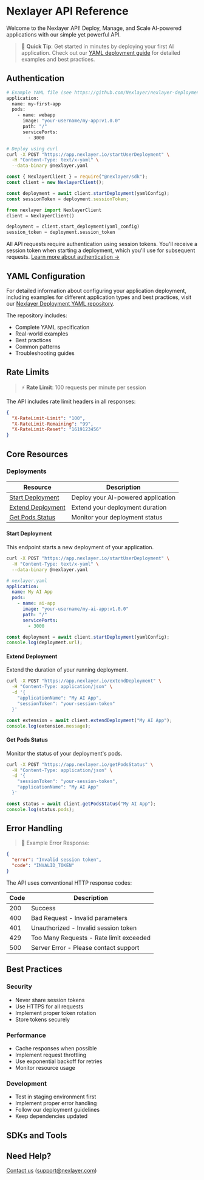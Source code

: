 # Nexlayer API Reference

Welcome to the Nexlayer API! Deploy, Manage, and Scale AI-powered applications with our simple yet powerful API.

> 🚀 **Quick Tip**: Get started in minutes by deploying your first AI application. Check out our [YAML deployment guide](https://github.com/Nexlayer/nexlayer-deployment-yaml) for detailed examples and best practices.

## Authentication

```bash
# Example YAML file (see https://github.com/Nexlayer/nexlayer-deployment-yaml for full spec)
application:
  name: my-first-app
  pods:
    - name: webapp
      image: "your-username/my-app:v1.0.0"
      path: "/"
      servicePorts:
        - 3000

# Deploy using curl
curl -X POST "https://app.nexlayer.io/startUserDeployment" \
  -H "Content-Type: text/x-yaml" \
  --data-binary @nexlayer.yaml
```

```javascript
const { NexlayerClient } = require("@nexlayer/sdk");
const client = new NexlayerClient();

const deployment = await client.startDeployment(yamlConfig);
const sessionToken = deployment.sessionToken;
```

```python
from nexlayer import NexlayerClient
client = NexlayerClient()

deployment = client.start_deployment(yaml_config)
session_token = deployment.session_token
```

All API requests require authentication using session tokens. You'll receive a session token when starting a deployment, which you'll use for subsequent requests. [Learn more about authentication →](../guides/authentication.md)

## YAML Configuration

For detailed information about configuring your application deployment, including examples for different application types and best practices, visit our [Nexlayer Deployment YAML repository](https://github.com/Nexlayer/nexlayer-deployment-yaml).

The repository includes:

- Complete YAML specification
- Real-world examples
- Best practices
- Common patterns
- Troubleshooting guides

## Rate Limits

> ⚡ **Rate Limit**: 100 requests per minute per session

The API includes rate limit headers in all responses:

```json
{
  "X-RateLimit-Limit": "100",
  "X-RateLimit-Remaining": "99",
  "X-RateLimit-Reset": "1619123456"
}
```

## Core Resources

### Deployments

| Resource                                | Description                        |
| --------------------------------------- | ---------------------------------- |
| [Start Deployment](#start-deployment)   | Deploy your AI-powered application |
| [Extend Deployment](#extend-deployment) | Extend your deployment duration    |
| [Get Pods Status](#get-pods-status)     | Monitor your deployment status     |

#### Start Deployment

<aside class="notice">
This endpoint starts a new deployment of your application.
</aside>

```bash
curl -X POST "https://app.nexlayer.io/startUserDeployment" \
  -H "Content-Type: text/x-yaml" \
  --data-binary @nexlayer.yaml
```

```yaml
# nexlayer.yaml
application:
  name: My AI App
  pods:
    - name: ai-app
      image: "your-username/my-ai-app:v1.0.0"
      path: "/"
      servicePorts:
        - 3000
```

```javascript
const deployment = await client.startDeployment(yamlConfig);
console.log(deployment.url);
```

#### Extend Deployment

<aside class="notice">
Extend the duration of your running deployment.
</aside>

```bash
curl -X POST "https://app.nexlayer.io/extendDeployment" \
  -H "Content-Type: application/json" \
  -d '{
    "applicationName": "My AI App",
    "sessionToken": "your-session-token"
  }'
```

```javascript
const extension = await client.extendDeployment("My AI App");
console.log(extension.message);
```

#### Get Pods Status

<aside class="notice">
Monitor the status of your deployment's pods.
</aside>

```bash
curl -X POST "https://app.nexlayer.io/getPodsStatus" \
  -H "Content-Type: application/json" \
  -d '{
    "sessionToken": "your-session-token",
    "applicationName": "My AI App"
  }'
```

```javascript
const status = await client.getPodsStatus("My AI App");
console.log(status.pods);
```

## Error Handling

> 🚨 Example Error Response:

```json
{
  "error": "Invalid session token",
  "code": "INVALID_TOKEN"
}
```

The API uses conventional HTTP response codes:

| Code | Description                             |
| ---- | --------------------------------------- |
| 200  | Success                                 |
| 400  | Bad Request - Invalid parameters        |
| 401  | Unauthorized - Invalid session token    |
| 429  | Too Many Requests - Rate limit exceeded |
| 500  | Server Error - Please contact support   |

## Best Practices

### Security

- Never share session tokens
- Use HTTPS for all requests
- Implement proper token rotation
- Store tokens securely

### Performance

- Cache responses when possible
- Implement request throttling
- Use exponential backoff for retries
- Monitor resource usage

### Development

- Test in staging environment first
- Implement proper error handling
- Follow our deployment guidelines
- Keep dependencies updated

## SDKs and Tools

## Need Help?

[Contact us](mailto:support@nexlayer.com) (support@nexlayer.com)
